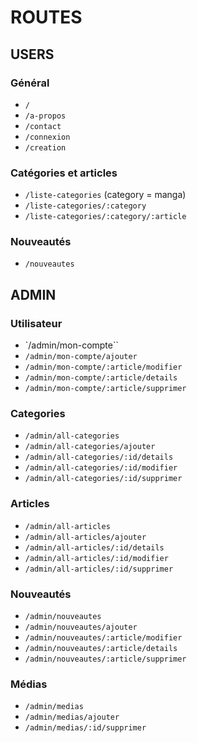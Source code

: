 # ROUTES

## USERS

### Général
- `/`
- `/a-propos`
- `/contact`
- `/connexion`
- `/creation`

### Catégories et articles
- `/liste-categories` (category = manga)
- `/liste-categories/:category`
- `/liste-categories/:category/:article`

### Nouveautés
- `/nouveautes`

## ADMIN

### Utilisateur
- `/admin/mon-compte``
- `/admin/mon-compte/ajouter`
- `/admin/mon-compte/:article/modifier`
- `/admin/mon-compte/:article/details`
- `/admin/mon-compte/:article/supprimer`

### Categories
- `/admin/all-categories`
- `/admin/all-categories/ajouter`
- `/admin/all-categories/:id/details`
- `/admin/all-categories/:id/modifier`
- `/admin/all-categories/:id/supprimer`

### Articles
- `/admin/all-articles`
- `/admin/all-articles/ajouter`
- `/admin/all-articles/:id/details`
- `/admin/all-articles/:id/modifier`
- `/admin/all-articles/:id/supprimer`

### Nouveautés
- `/admin/nouveautes`
- `/admin/nouveautes/ajouter`
- `/admin/nouveautes/:article/modifier`
- `/admin/nouveautes/:article/details`
- `/admin/nouveautes/:article/supprimer`

### Médias
- `/admin/medias`
- `/admin/medias/ajouter`
- `/admin/medias/:id/supprimer`
